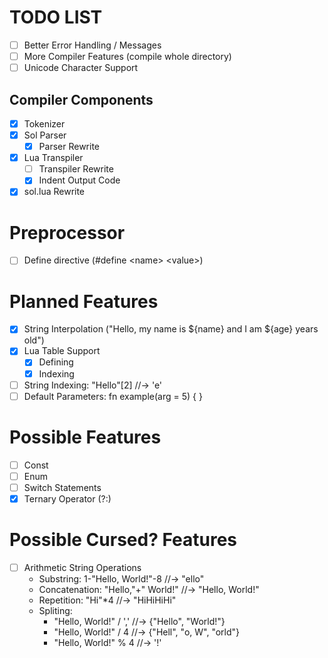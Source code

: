 # TODO LIST
- [ ] Better Error Handling / Messages
- [ ] More Compiler Features (compile whole directory)
- [ ] Unicode Character Support

## Compiler Components
- [x] Tokenizer
- [x] Sol Parser
    - [x] Parser Rewrite
- [x] Lua Transpiler
    - [ ] Transpiler Rewrite
    - [x] Indent Output Code
- [x] sol.lua Rewrite

# Preprocessor
- [ ] Define directive (#define \<name> \<value>)

# Planned Features
- [x] String Interpolation ("Hello, my name is ${name} and I am ${age} years old")
- [x] Lua Table Support
    - [x] Defining
    - [x] Indexing
- [ ] String Indexing: "Hello"[2] //-> 'e'
- [ ] Default Parameters: fn example(arg = 5) { }

# Possible Features
- [ ] Const
- [ ] Enum
- [ ] Switch Statements
- [x] Ternary Operator (?:)

# Possible Cursed? Features
- [ ] Arithmetic String Operations
    - Substring: 1-"Hello, World!"-8 //-> "ello"
    - Concatenation: "Hello,"+" World!" //-> "Hello, World!"
    - Repetition: "Hi"*4 //-> "HiHiHiHi"
    - Spliting:
        - "Hello, World!" / ',' //-> {"Hello", "World!"}
        - "Hello, World!" / 4 //-> {"Hell", "o, W", "orld"}
        - "Hello, World!" % 4 //-> '!'